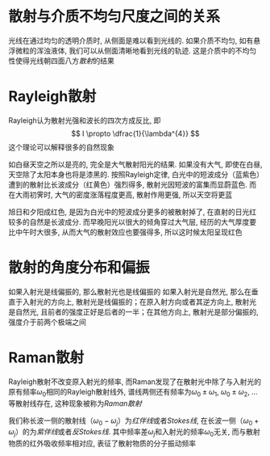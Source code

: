 # 散射与介质不均匀尺度之间的关系
光线在通过均匀的透明介质时, 从侧面是难以看到光线的. 如果介质不均匀, 如有悬浮微粒的浑浊液体, 我们可以从侧面清晰地看到光线的轨迹. 这是介质中的不均匀性使得光线朝四面八方*散射*的结果

# Rayleigh散射
Rayleigh认为散射光强和波长的四次方成反比, 即
$$
I \propto \dfrac{1}{\lambda^{4}}
$$
这个理论可以解释很多的自然现象

如白昼天空之所以是亮的, 完全是大气散射阳光的结果. 如果没有大气, 即使在白昼, 天空除了太阳本身也将是漆黑的. 按照Rayleigh定律, 白光中的短波成分（蓝紫色）遭到的散射比长波成分（红黄色）强烈得多, 散射光因短波的富集而显蔚蓝色. 而在大雨初霁时, 大气的密度涨落程度更高, 散射作用更强, 所以天空将更蓝

旭日和夕阳成红色, 是因为白光中的短波成分更多的被散射掉了, 在直射的日光红较多的自然是长波成分. 而早晚阳光以很大的倾角穿过大气层, 经历的大气厚度要比中午时大很多, 从而大气的散射效应也要强得多, 所以这时候太阳呈现红色

# 散射的角度分布和偏振
如果入射光是线偏振的, 那么散射光也是线偏振的
如果入射光是自然光, 那么在垂直于入射光的方向上, 散射光是线偏振的；在原入射方向或者其逆方向上, 散射光是自然光, 且前者的强度正好是后者的一半；在其他方向上, 散射光是部分偏振的, 强度介于前两个极端之间

# Raman散射
Rayleigh散射不改变原入射光的频率, 而Raman发现了在散射光中除了与入射光的原有频率$\omega_0$相同的Rayleigh散射线外, 谱线两侧还有频率为$\omega_0\pm \omega_1,\;\omega_0\pm\omega_2,\;\ldots$等散射线存在, 这种现象被称为*Raman散射*

我们称长波一侧的散射线（$\omega_0-\omega_j$）为*红伴线*或者*Stokes线*, 在长波一侧（$\omega_0+\omega_j$）的为*紫伴线*或者*反Stokes线*. 其中频率差$\omega_j$和入射光的频率$\omega_0$无关, 而与散射物质的红外吸收频率相对应, 表征了散射物质的分子振动频率

